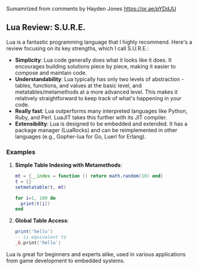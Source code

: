 Sumamrized from comments by 
Hayden Jones https://qr.ae/pYDdJU

## Lua Review: S.U.R.E.

Lua is a fantastic programming language that I highly recommend. Here's a review focusing on its key strengths, which I call S.U.R.E.:

- **Simplicity**: Lua code generally does what it looks like it does. It encourages building solutions piece by piece, making it easier to compose and maintain code.
- **Understandability**: Lua typically has only two levels of abstraction - tables, functions, and values at the basic level, and metatables/metamethods at a more advanced level. This makes it relatively straightforward to keep track of what's happening in your code.
- **Really fast**: Lua outperforms many interpreted languages like Python, Ruby, and Perl. LuaJIT takes this further with its JIT compiler.
- **Extensibility**: Lua is designed to be embedded and extended. It has a package manager (LuaRocks) and can be reimplemented in other languages (e.g., Gopher-lua for Go, Luerl for Erlang).

### Examples

1. **Simple Table Indexing with Metamethods**:
   ```lua
   mt = {__index = function () return math.random(10) end}
   t = {}
   setmetatable(t, mt)

   for i=1, 100 do
     print(t[i])
   end
   ```

2. **Global Table Access**:
   ```lua
   print('hello')
   -- is equivalent to
   _G.print('hello')
   ```

Lua is great for beginners and experts alike, used in various applications from game development to embedded systems.

